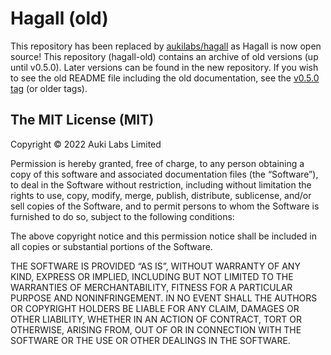 # Hagall (old)

This repository has been replaced by [aukilabs/hagall](https://github.com/aukilabs/hagall) as Hagall is now open source! This repository (hagall-old) contains an archive of old versions (up until v0.5.0). Later versions can be found in the new repository. If you wish to see the old README file including the old documentation, see the [v0.5.0 tag](https://github.com/aukilabs/hagall-old/tree/v0.5.0) (or older tags).

## The MIT License (MIT)
Copyright © 2022 Auki Labs Limited

Permission is hereby granted, free of charge, to any person obtaining a copy of this software and associated documentation files (the “Software”), to deal in the Software without restriction, including without limitation the rights to use, copy, modify, merge, publish, distribute, sublicense, and/or sell copies of the Software, and to permit persons to whom the Software is furnished to do so, subject to the following conditions:

The above copyright notice and this permission notice shall be included in all copies or substantial portions of the Software.

THE SOFTWARE IS PROVIDED “AS IS”, WITHOUT WARRANTY OF ANY KIND, EXPRESS OR IMPLIED, INCLUDING BUT NOT LIMITED TO THE WARRANTIES OF MERCHANTABILITY, FITNESS FOR A PARTICULAR PURPOSE AND NONINFRINGEMENT. IN NO EVENT SHALL THE AUTHORS OR COPYRIGHT HOLDERS BE LIABLE FOR ANY CLAIM, DAMAGES OR OTHER LIABILITY, WHETHER IN AN ACTION OF CONTRACT, TORT OR OTHERWISE, ARISING FROM, OUT OF OR IN CONNECTION WITH THE SOFTWARE OR THE USE OR OTHER DEALINGS IN THE SOFTWARE.
